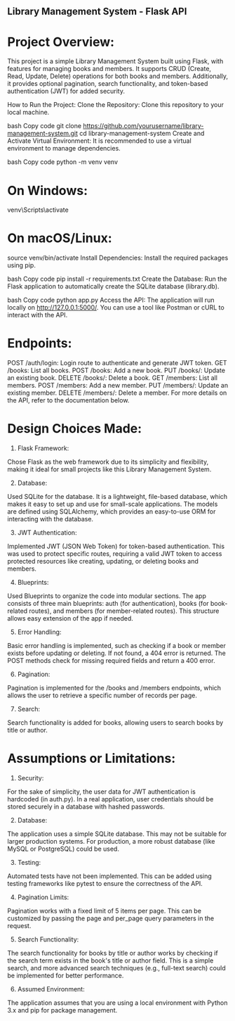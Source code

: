 ## Library Management System - Flask API

# Project Overview:
This project is a simple Library Management System built using Flask, with features for managing books and members. It supports CRUD (Create, Read, Update, Delete) operations for both books and members. Additionally, it provides optional pagination, search functionality, and token-based authentication (JWT) for added security.

How to Run the Project:
Clone the Repository: Clone this repository to your local machine.

bash
Copy code
git clone https://github.com/yourusername/library-management-system.git
cd library-management-system
Create and Activate Virtual Environment: It is recommended to use a virtual environment to manage dependencies.

bash
Copy code
python -m venv venv
# On Windows:
venv\Scripts\activate
# On macOS/Linux:
source venv/bin/activate
Install Dependencies: Install the required packages using pip.

bash
Copy code
pip install -r requirements.txt
Create the Database: Run the Flask application to automatically create the SQLite database (library.db).

bash
Copy code
python app.py
Access the API: The application will run locally on http://127.0.0.1:5000/. You can use a tool like Postman or cURL to interact with the API.

# Endpoints:

POST /auth/login: Login route to authenticate and generate JWT token.
GET /books: List all books.
POST /books: Add a new book.
PUT /books/<id>: Update an existing book.
DELETE /books/<id>: Delete a book.
GET /members: List all members.
POST /members: Add a new member.
PUT /members/<id>: Update an existing member.
DELETE /members/<id>: Delete a member.
For more details on the API, refer to the documentation below.

# Design Choices Made:
1. Flask Framework:

Chose Flask as the web framework due to its simplicity and flexibility, making it ideal for small projects like this Library Management System.

2. Database:

Used SQLite for the database. It is a lightweight, file-based database, which makes it easy to set up and use for small-scale applications. The models are defined using SQLAlchemy, which provides an easy-to-use ORM for interacting with the database.

3. JWT Authentication:

Implemented JWT (JSON Web Token) for token-based authentication. This was used to protect specific routes, requiring a valid JWT token to access protected resources like creating, updating, or deleting books and members.

4. Blueprints:

Used Blueprints to organize the code into modular sections. The app consists of three main blueprints: auth (for authentication), books (for book-related routes), and members (for member-related routes). This structure allows easy extension of the app if needed.

5. Error Handling:

Basic error handling is implemented, such as checking if a book or member exists before updating or deleting. If not found, a 404 error is returned. The POST methods check for missing required fields and return a 400 error.

6. Pagination:

Pagination is implemented for the /books and /members endpoints, which allows the user to retrieve a specific number of records per page.

7. Search:

Search functionality is added for books, allowing users to search books by title or author.

# Assumptions or Limitations:

1. Security:

For the sake of simplicity, the user data for JWT authentication is hardcoded (in auth.py). In a real application, user credentials should be stored securely in a database with hashed passwords.

2. Database:

The application uses a simple SQLite database. This may not be suitable for larger production systems. For production, a more robust database (like MySQL or PostgreSQL) could be used.

3. Testing:

Automated tests have not been implemented. This can be added using testing frameworks like pytest to ensure the correctness of the API.

4. Pagination Limits:

Pagination works with a fixed limit of 5 items per page. This can be customized by passing the page and per_page query parameters in the request.

5. Search Functionality:

The search functionality for books by title or author works by checking if the search term exists in the book's title or author field. This is a simple search, and more advanced search techniques (e.g., full-text search) could be implemented for better performance.

6. Assumed Environment:

The application assumes that you are using a local environment with Python 3.x and pip for package management.
